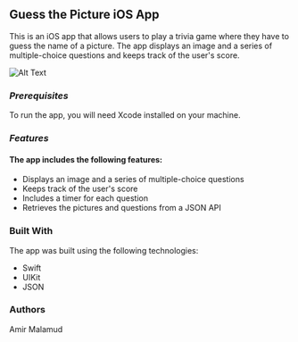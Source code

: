 ## **Guess the Picture iOS App**

This is an iOS app that allows users to play a trivia game where they have to guess the name of a picture. The app displays an image and a series of multiple-choice questions and keeps track of the user's score.

![Alt Text](https://media.giphy.com/media/4zL04bt17EZYOUGaQn/giphy.gif)

### *Prerequisites*

To run the app, you will need Xcode installed on your machine.

### *Features*

#### The app includes the following features:

* Displays an image and a series of multiple-choice questions
* Keeps track of the user's score
* Includes a timer for each question
* Retrieves the pictures and questions from a JSON API

### Built With
The app was built using the following technologies:

* Swift
* UIKit
* JSON

### Authors

Amir Malamud
